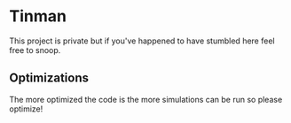 # Tinman
This project is private but if you've happened to have stumbled here feel free to snoop.

## Optimizations
The more optimized the code is the more simulations can be run so please optimize!
